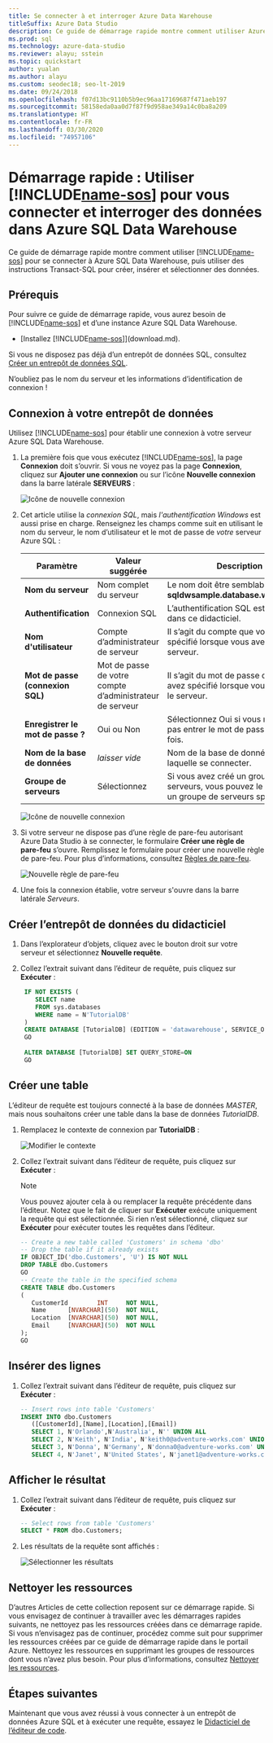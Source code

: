 ```yaml
---
title: Se connecter à et interroger Azure Data Warehouse
titleSuffix: Azure Data Studio
description: Ce guide de démarrage rapide montre comment utiliser Azure Data Studio pour se connecter à Azure SQL Data Warehouse et exécuter une requête
ms.prod: sql
ms.technology: azure-data-studio
ms.reviewer: alayu; sstein
ms.topic: quickstart
author: yualan
ms.author: alayu
ms.custom: seodec18; seo-lt-2019
ms.date: 09/24/2018
ms.openlocfilehash: f07d13bc9110b5b9ec96aa17169687f471aeb197
ms.sourcegitcommit: 58158eda0aa0d7f87f9d958ae349a14c0ba8a209
ms.translationtype: HT
ms.contentlocale: fr-FR
ms.lasthandoff: 03/30/2020
ms.locfileid: "74957106"
---
```

# <a name="quickstart-use-name-sos-to-connect-and-query-data-in-azure-sql-data-warehouse"></a>Démarrage rapide : Utiliser [!INCLUDE[name-sos](../includes/name-sos-short.md)] pour vous connecter et interroger des données dans Azure SQL Data Warehouse

Ce guide de démarrage rapide montre comment utiliser [!INCLUDE[name-sos](../includes/name-sos-short.md)] pour se connecter à Azure SQL Data Warehouse, puis utiliser des instructions Transact-SQL pour créer, insérer et sélectionner des données. 

## <a name="prerequisites"></a>Prérequis
Pour suivre ce guide de démarrage rapide, vous aurez besoin de [!INCLUDE[name-sos](../includes/name-sos-short.md)] et d’une instance Azure SQL Data Warehouse.

- [Installez [!INCLUDE[name-sos](../includes/name-sos-short.md)]](download.md).

Si vous ne disposez pas déjà d’un entrepôt de données SQL, consultez [Créer un entrepôt de données SQL](https://docs.microsoft.com/azure/sql-data-warehouse/sql-data-warehouse-get-started-provision).

N’oubliez pas le nom du serveur et les informations d’identification de connexion !


## <a name="connect-to-your-data-warehouse"></a>Connexion à votre entrepôt de données

Utilisez [!INCLUDE[name-sos](../includes/name-sos-short.md)] pour établir une connexion à votre serveur Azure SQL Data Warehouse.

1. La première fois que vous exécutez [!INCLUDE[name-sos](../includes/name-sos-short.md)], la page **Connexion** doit s’ouvrir. Si vous ne voyez pas la page **Connexion**, cliquez sur **Ajouter une connexion** ou sur l’icône **Nouvelle connexion** dans la barre latérale **SERVEURS** :
   
   ![Icône de nouvelle connexion](media/quickstart-sql-dw/new-connection-icon.png)

2. Cet article utilise la *connexion SQL*, mais *l'authentification Windows* est aussi prise en charge. Renseignez les champs comme suit en utilisant le nom du serveur, le nom d’utilisateur et le mot de passe de *votre* serveur Azure SQL :

   | Paramètre       | Valeur suggérée | Description |
   | ------------ | ------------------ | ------------------------------------------------- | 
   | **Nom du serveur** | Nom complet du serveur | Le nom doit être semblable à : **sqldwsample.database.windows.net** |
   | **Authentification** | Connexion SQL| L’authentification SQL est utilisée dans ce didacticiel. |
   | **Nom d'utilisateur** | Compte d’administrateur de serveur | Il s’agit du compte que vous avez spécifié lorsque vous avez créé le serveur. |
   | **Mot de passe (connexion SQL)** | Mot de passe de votre compte d’administrateur de serveur | Il s’agit du mot de passe que vous avez spécifié lorsque vous avez créé le serveur. |
   | **Enregistrer le mot de passe ?** | Oui ou Non | Sélectionnez Oui si vous ne souhaitez pas entrer le mot de passe à chaque fois. |
   | **Nom de la base de données** | *laisser vide* | Nom de la base de données à laquelle se connecter. |
   | **Groupe de serveurs** | Sélectionnez <Default> | Si vous avez créé un groupe de serveurs, vous pouvez le définir sur un groupe de serveurs spécifique. | 

   ![Icône de nouvelle connexion](media/quickstart-sql-dw/new-connection-screen.png) 

3. Si votre serveur ne dispose pas d’une règle de pare-feu autorisant Azure Data Studio à se connecter, le formulaire **Créer une règle de pare-feu** s’ouvre. Remplissez le formulaire pour créer une nouvelle règle de pare-feu. Pour plus d’informations, consultez [Règles de pare-feu](https://docs.microsoft.com/azure/sql-database/sql-database-firewall-configure).

   ![Nouvelle règle de pare-feu](media/quickstart-sql-dw/firewall.png)  

4. Une fois la connexion établie, votre serveur s'ouvre dans la barre latérale *Serveurs*.

## <a name="create-the-tutorial-data-warehouse"></a>Créer l’entrepôt de données du didacticiel
1. Dans l’explorateur d’objets, cliquez avec le bouton droit sur votre serveur et sélectionnez **Nouvelle requête**.

1. Collez l’extrait suivant dans l’éditeur de requête, puis cliquez sur **Exécuter** :

   ```sql
    IF NOT EXISTS (
       SELECT name
       FROM sys.databases
       WHERE name = N'TutorialDB'
    )
    CREATE DATABASE [TutorialDB] (EDITION = 'datawarehouse', SERVICE_OBJECTIVE='DW100');
    GO  
    
    ALTER DATABASE [TutorialDB] SET QUERY_STORE=ON
    GO
   ```


## <a name="create-a-table"></a>Créer une table

L’éditeur de requête est toujours connecté à la base de données *MASTER*, mais nous souhaitons créer une table dans la base de données *TutorialDB*. 

1. Remplacez le contexte de connexion par **TutorialDB** :

   ![Modifier le contexte](media/quickstart-sql-database/change-context.png)


1. Collez l’extrait suivant dans l’éditeur de requête, puis cliquez sur **Exécuter** :

   > [!NOTE]
   > Vous pouvez ajouter cela à ou remplacer la requête précédente dans l’éditeur. Notez que le fait de cliquer sur **Exécuter** exécute uniquement la requête qui est sélectionnée. Si rien n’est sélectionné, cliquez sur **Exécuter** pour exécuter toutes les requêtes dans l’éditeur.

   ```sql
   -- Create a new table called 'Customers' in schema 'dbo'
   -- Drop the table if it already exists
   IF OBJECT_ID('dbo.Customers', 'U') IS NOT NULL
   DROP TABLE dbo.Customers
   GO
   -- Create the table in the specified schema
   CREATE TABLE dbo.Customers
   (
      CustomerId        INT     NOT NULL,
      Name      [NVARCHAR](50)  NOT NULL,
      Location  [NVARCHAR](50)  NOT NULL,
      Email     [NVARCHAR](50)  NOT NULL
   );
   GO
   ```


## <a name="insert-rows"></a>Insérer des lignes

1. Collez l’extrait suivant dans l’éditeur de requête, puis cliquez sur **Exécuter** :

   ```sql
   -- Insert rows into table 'Customers'
   INSERT INTO dbo.Customers
      ([CustomerId],[Name],[Location],[Email])
      SELECT 1, N'Orlando',N'Australia', N'' UNION ALL
      SELECT 2, N'Keith', N'India', N'keith0@adventure-works.com' UNION ALL
      SELECT 3, N'Donna', N'Germany', N'donna0@adventure-works.com' UNION ALL
      SELECT 4, N'Janet', N'United States', N'janet1@adventure-works.com'
   ```


## <a name="view-the-result"></a>Afficher le résultat
1. Collez l’extrait suivant dans l’éditeur de requête, puis cliquez sur **Exécuter** :

   ```sql
   -- Select rows from table 'Customers'
   SELECT * FROM dbo.Customers;
   ```

1. Les résultats de la requête sont affichés :

   ![Sélectionner les résultats](media/quickstart-sql-dw/select-results.png)


## <a name="clean-up-resources"></a>Nettoyer les ressources

D’autres Articles de cette collection reposent sur ce démarrage rapide. Si vous envisagez de continuer à travailler avec les démarrages rapides suivants, ne nettoyez pas les ressources créées dans ce démarrage rapide. Si vous n’envisagez pas de continuer, procédez comme suit pour supprimer les ressources créées par ce guide de démarrage rapide dans le portail Azure.
Nettoyez les ressources en supprimant les groupes de ressources dont vous n’avez plus besoin. Pour plus d’informations, consultez [Nettoyer les ressources](https://docs.microsoft.com/azure/sql-database/sql-database-get-started-portal#clean-up-resources).


## <a name="next-steps"></a>Étapes suivantes

Maintenant que vous avez réussi à vous connecter à un entrepôt de données Azure SQL et à exécuter une requête, essayez le [Didacticiel de l’éditeur de code](tutorial-sql-editor.md).
